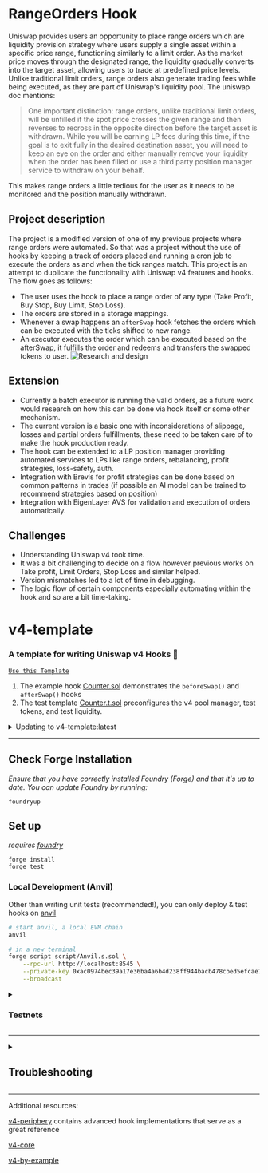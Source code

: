 # RangeOrders Hook
Uniswap provides users an opportunity to place range orders which are liquidity provision strategy where users supply a single asset within a specific price range, functioning similarly to a limit order. As the market price moves through the designated range, the liquidity gradually converts into the target asset, allowing users to trade at predefined price levels. Unlike traditional limit orders, range orders also generate trading fees while being executed, as they are part of Uniswap's liquidity pool. The uniswap doc mentions:
> One important distinction: range orders, unlike traditional limit orders, will be unfilled if the spot price crosses the given range and then reverses to recross in the opposite direction before the target asset is withdrawn. While you will be earning LP fees during this time, if the goal is to exit fully in the desired destination asset, you will need to keep an eye on the order and either manually remove your liquidity when the order has been filled or use a third party position manager service to withdraw on your behalf.

This makes range orders a little tedious for the user as it needs to be monitored and the position manually withdrawn.

## Project description
The project is a modified version of one of my previous projects where range orders were automated. So that was a project without the use of hooks by keeping a track of orders placed and running a cron job to execute the orders as and when the tick ranges match. This project is an attempt to duplicate the functionality with Uniswap v4 features and hooks. The flow goes as follows:
- The user uses the hook to place a range order of any type (Take Profit, Buy Stop, Buy Limit, Stop Loss).
- The orders are stored in a storage mappings.
- Whenever a swap happens an `afterSwap` hook fetches the orders which can be executed with the ticks shifted to new range.
- An executor executes the order which can be executed based on the afterSwap, it fulfills the order and redeems and transfers the swapped tokens to user.
![Research and design](https://github.com/user-attachments/assets/e4354d08-b4ef-47aa-a2e4-62c339270c9b)

## Extension
- Currently a batch executor is running the valid orders, as a future work would research on how this can be done via hook itself or some other mechanism.
- The current version is a basic one with inconsiderations of slippage, losses and partial orders fulfillments, these need to be taken care of to make the hook production ready.
- The hook can be extended to a LP position manager providing automated services to LPs like range orders, rebalancing, profit strategies, loss-safety, auth.
- Integration with Brevis for profit strategies can be done based on common patterns in trades (if possible an AI model can be trained to recommend strategies based on position)
- Integration with EigenLayer AVS for validation and execution of orders automatically.

## Challenges
- Understanding Uniswap v4 took time.
- It was a bit challenging to decide on a flow however previous works on Take profit, Limit Orders, Stop Loss and similar helped.
- Version mismatches led to a lot of time in debugging.
- The logic flow of certain components especially automating within the hook and so are a bit time-taking.

# v4-template
### **A template for writing Uniswap v4 Hooks 🦄**

[`Use this Template`](https://github.com/uniswapfoundation/v4-template/generate)

1. The example hook [Counter.sol](src/Counter.sol) demonstrates the `beforeSwap()` and `afterSwap()` hooks
2. The test template [Counter.t.sol](test/Counter.t.sol) preconfigures the v4 pool manager, test tokens, and test liquidity.

<details>
<summary>Updating to v4-template:latest</summary>

This template is actively maintained -- you can update the v4 dependencies, scripts, and helpers: 
```bash
git remote add template https://github.com/uniswapfoundation/v4-template
git fetch template
git merge template/main <BRANCH> --allow-unrelated-histories
```

</details>

---

## Check Forge Installation
*Ensure that you have correctly installed Foundry (Forge) and that it's up to date. You can update Foundry by running:*

```
foundryup
```

## Set up

*requires [foundry](https://book.getfoundry.sh)*

```
forge install
forge test
```

### Local Development (Anvil)

Other than writing unit tests (recommended!), you can only deploy & test hooks on [anvil](https://book.getfoundry.sh/anvil/)

```bash
# start anvil, a local EVM chain
anvil

# in a new terminal
forge script script/Anvil.s.sol \
    --rpc-url http://localhost:8545 \
    --private-key 0xac0974bec39a17e36ba4a6b4d238ff944bacb478cbed5efcae784d7bf4f2ff80 \
    --broadcast
```

<details>
<summary><h3>Testnets</h3></summary>

NOTE: 11/21/2023, the Goerli deployment is out of sync with the latest v4. **It is recommend to use local testing instead**

~~For testing on Goerli Testnet the Uniswap Foundation team has deployed a slimmed down version of the V4 contract (due to current contract size limits) on the network.~~

~~The relevant addresses for testing on Goerli are the ones below~~

```bash
POOL_MANAGER = 0x0
POOL_MODIFY_POSITION_TEST = 0x0
SWAP_ROUTER = 0x0
```

Update the following command with your own private key:

```
forge script script/00_Counter.s.sol \
--rpc-url https://rpc.ankr.com/eth_goerli \
--private-key [your_private_key_on_goerli_here] \
--broadcast
```

### *Deploying your own Tokens For Testing*

Because V4 is still in testing mode, most networks don't have liquidity pools live on V4 testnets. We recommend launching your own test tokens and expirementing with them that. We've included in the templace a Mock UNI and Mock USDC contract for easier testing. You can deploy the contracts and when you do you'll have 1 million mock tokens to test with for each contract. See deployment commands below

```
forge create script/mocks/mUNI.sol:MockUNI \
--rpc-url [your_rpc_url_here] \
--private-key [your_private_key_on_goerli_here]
```

```
forge create script/mocks/mUSDC.sol:MockUSDC \
--rpc-url [your_rpc_url_here] \
--private-key [your_private_key_on_goerli_here]
```

</details>

---

<details>
<summary><h2>Troubleshooting</h2></summary>



### *Permission Denied*

When installing dependencies with `forge install`, Github may throw a `Permission Denied` error

Typically caused by missing Github SSH keys, and can be resolved by following the steps [here](https://docs.github.com/en/github/authenticating-to-github/connecting-to-github-with-ssh) 

Or [adding the keys to your ssh-agent](https://docs.github.com/en/authentication/connecting-to-github-with-ssh/generating-a-new-ssh-key-and-adding-it-to-the-ssh-agent#adding-your-ssh-key-to-the-ssh-agent), if you have already uploaded SSH keys

### Hook deployment failures

Hook deployment failures are caused by incorrect flags or incorrect salt mining

1. Verify the flags are in agreement:
    * `getHookCalls()` returns the correct flags
    * `flags` provided to `HookMiner.find(...)`
2. Verify salt mining is correct:
    * In **forge test**: the *deploye*r for: `new Hook{salt: salt}(...)` and `HookMiner.find(deployer, ...)` are the same. This will be `address(this)`. If using `vm.prank`, the deployer will be the pranking address
    * In **forge script**: the deployer must be the CREATE2 Proxy: `0x4e59b44847b379578588920cA78FbF26c0B4956C`
        * If anvil does not have the CREATE2 deployer, your foundry may be out of date. You can update it with `foundryup`

</details>

---

Additional resources:

[v4-periphery](https://github.com/uniswap/v4-periphery) contains advanced hook implementations that serve as a great reference

[v4-core](https://github.com/uniswap/v4-core)

[v4-by-example](https://v4-by-example.org)

